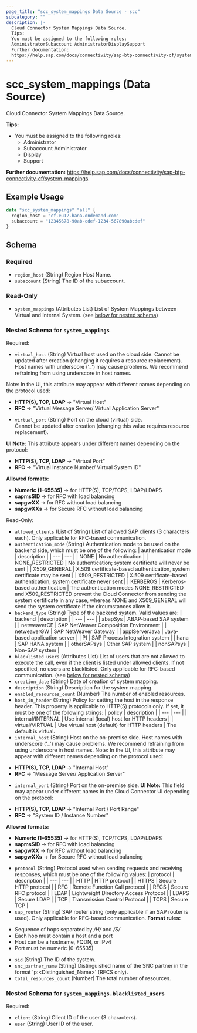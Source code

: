 ```yaml
---
page_title: "scc_system_mappings Data Source - scc"
subcategory: ""
description: |-
  Cloud Connector System Mappings Data Source.
  Tips:
  You must be assigned to the following roles:
  AdministratorSubaccount AdministratorDisplaySupport
  Further documentation:
  https://help.sap.com/docs/connectivity/sap-btp-connectivity-cf/system-mappings
---
```


# scc_system_mappings (Data Source)

Cloud Connector System Mappings Data Source.
				
__Tips:__
* You must be assigned to the following roles:
	* Administrator
	* Subaccount Administrator
	* Display
	* Support

__Further documentation:__
<https://help.sap.com/docs/connectivity/sap-btp-connectivity-cf/system-mappings>

## Example Usage

```terraform
data "scc_system_mappings" "all" {
  region_host = "cf.eu12.hana.ondemand.com"
  subaccount = "12345678-90ab-cdef-1234-567890abcdef"
}
```

<!-- schema generated by tfplugindocs -->
## Schema

### Required

- `region_host` (String) Region Host Name.
- `subaccount` (String) The ID of the subaccount.

### Read-Only

- `system_mappings` (Attributes List) List of System Mappings between Virtual and Internal System. (see [below for nested schema](#nestedatt--system_mappings))

<a id="nestedatt--system_mappings"></a>
### Nested Schema for `system_mappings`

Required:

- `virtual_host` (String) Virtual host used on the cloud side.
				Cannot be updated after creation (changing it requires a resource replacement).
				Host names with underscore ('_') may cause problems. We recommend refraining from using underscore in host names.
				
Note: In the UI, this attribute may appear with different names depending on the protocol used:
* **HTTP(S), TCP, LDAP** → "Virtual Host"
* **RFC** → "Virtual Message Server/ Virtual Application Server"
- `virtual_port` (String) Port on the cloud (virtual) side.  
Cannot be updated after creation (changing this value requires resource replacement).

__UI Note:__ This attribute appears under different names depending on the protocol:
* **HTTP(S), TCP, LDAP** → "Virtual Port"
* **RFC** → "Virtual Instance Number/ Virtual System ID"

__Allowed formats:__
* **Numeric (1–65535)** → for HTTP(S), TCP/TCPS, LDAP/LDAPS
* **sapmsSID** → for RFC with load balancing
* **sapgwXX** → for RFC without load balancing
* **sapgwXXs** → for Secure RFC without load balancing

Read-Only:

- `allowed_clients` (List of String) List of allowed SAP clients (3 characters each). Only applicable for RFC-based communication.
- `authentication_mode` (String) Authentication mode to be used on the backend side, which must be one of the following:
  | authentication mode | description | 
  | --- | --- | 
  | NONE | No authentication | 
  | NONE_RESTRICTED | No authentication; system certificate will never be sent | 
  | X509_GENERAL | X.509 certificate-based authentication, system certificate may be sent | 
  | X509_RESTRICTED | X.509 certificate-based authentication, system certificate never sent | 
  | KERBEROS | Kerberos-based authentication | The authentication modes NONE_RESTRICTED and X509_RESTRICTED prevent the Cloud Connector from sending the system certificate in any case, whereas NONE and X509_GENERAL will send the system certificate if the circumstances allow it.
- `backend_type` (String) Type of the backend system. Valid values are:
  | backend | description | 
  | --- | --- | 
  | abapSys | ABAP-based SAP system | 
  | netweaverCE | SAP NetWeaver Composition Environment | 
  | netweaverGW | SAP NetWeaver Gateway | 
  | applServerJava | Java-based application server | 
  | PI | SAP Process Integration system | 
  | hana | SAP HANA system | 
  | otherSAPsys | Other SAP system | 
  | nonSAPsys | Non-SAP system |
- `blacklisted_users` (Attributes List) List of users that are not allowed to execute the call, even if the client is listed under allowed clients. If not specified, no users are blacklisted. Only applicable for RFC-based communication. (see [below for nested schema](#nestedatt--system_mappings--blacklisted_users))
- `creation_date` (String) Date of creation of system mapping.
- `description` (String) Description for the system mapping.
- `enabled_resources_count` (Number) The number of enabled resources.
- `host_in_header` (String) Policy for setting the host in the response header. This property is applicable to HTTP(S) protocols only. If set, it must be one of the following strings:
  | policy | description | 
  | --- | --- | 
  | internal/INTERNAL | Use internal (local) host for HTTP headers | 
  | virtual/VIRTUAL | Use virtual host (default) for HTTP headers | The default is virtual.
- `internal_host` (String) Host on the on-premise side.
				Host names with underscore ('_') may cause problems. We recommend refraining from using underscore in host names.
Note: In the UI, this attribute may appear with different names depending on the protocol used:
* **HTTP(S), TCP, LDAP** → "Internal Host"
* **RFC** → "Message Server/ Application Server"
- `internal_port` (String) Port on the on-premise side.
__UI Note:__ This field may appear under different names in the Cloud Connector UI depending on the protocol:
* **HTTP(S), TCP, LDAP** → "Internal Port / Port Range"
* **RFC** → "System ID / Instance Number"
				
				
__Allowed formats:__
* **Numeric (1–65535)** → for HTTP(S), TCP/TCPS, LDAP/LDAPS
* **sapmsSID** → for RFC with load balancing
* **sapgwXX** → for RFC without load balancing
* **sapgwXXs** → for Secure RFC without load balancing
- `protocol` (String) Protocol used when sending requests and receiving responses, which must be one of the following values:
  | protocol | description | 
  | --- | --- | 
  | HTTP | HTTP protocol | 
  | HTTPS | Secure HTTP protocol | 
  | RFC | Remote Function Call protocol | 
  | RFCS | Secure RFC protocol | 
  | LDAP | Lightweight Directory Access Protocol | 
  | LDAPS | Secure LDAP | 
  | TCP | Transmission Control Protocol | 
  | TCPS | Secure TCP |
- `sap_router` (String) SAP router string (only applicable if an SAP router is used). Only applicable for RFC-based communication.
__Format rules:__
* Sequence of hops separated by */H/* and */S/*
* Each hop must contain a host and a port
* Host can be a hostname, FQDN, or IPv4
* Port must be numeric (0–65535)
- `sid` (String) The ID of the system.
- `snc_partner_name` (String) Distinguished name of the SNC partner in the format 'p:<Distinguished_Name>' (RFCS only).
- `total_resources_count` (Number) The total number of resources.

<a id="nestedatt--system_mappings--blacklisted_users"></a>
### Nested Schema for `system_mappings.blacklisted_users`

Required:

- `client` (String) Client ID of the user (3 characters).
- `user` (String) User ID of the user.
